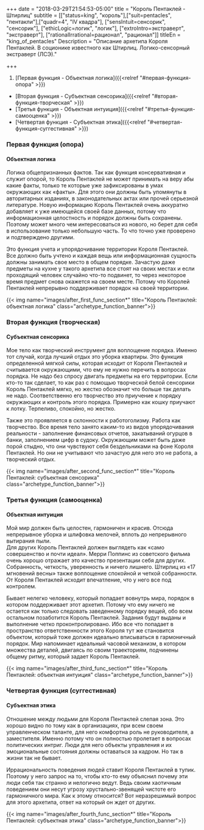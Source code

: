 +++
date = "2018-03-29T21:54:53-05:00"
title = "Король Пентаклей - Штирлиц"
subtitle = [["status=king", "король"],["suit=pentacles", "пентакли"],["quadr=4", "IV квадра"], ["sensIntuit=сенсорик", "сенсорик"], ["ethicLogic=логик", "логик"], ["extroIntro=экстраверт", "экстраверт"], ["rationalIrrational=рационал", "рационал"]]
titleEn = "king_of_pentacles"
Description = "Описание архетипа Короля Пентаклей. В соционике известного как Штирлиц. Логико-сенсорный экстраверт (ЛСЭ)."

+++

1. [Первая функция - Объектная логика]({{<relref "#первая-функция-опора" >}})
+ [Вторая функция - Субъектная сенсорика]({{<relref "#вторая-функция-творческая" >}})
+ [Третья функция - Объектная интуиция]({{<relref "#третья-функция-самооценка" >}})
+ [Четвертая функция - Субъектная этика]({{<relref "#четвертая-функция-суггестивная" >}})

### Первая функция (опора)
#### Объектная логика 
Логика общепризнанных фактов. Так как функция консервативная и служит опорой, то Король Пентаклей не может принимать на веру абы 
какие факты, только те которые уже зафиксированы в умах окружающих как «факты». Для этого они должны быть упомянуты в авторитарных 
изданиях, в законодательных актах или прочей серьезной литературе. Новую информацию Король Пентаклей очень аккуратно добавляет 
к уже имеющейся своей базе данных, потому что  информационная целостность и порядок должны быть сохранены. Поэтому может много 
чем интересоваться из нового, но берет для себя в использование только небольшую часть. То что точно уже проверено и подтверждено 
другими.

Это функция учета и упорядочивание территории Короля Пентаклей. Все должно быть учтено и каждая вещь или информационная сущность 
должны занимать свое место в общем порядке. Зачастую даже предметы на кухне у такого архетипа все стоят на своих местах и 
если проходящий человек случайно что-то подвинет, то через некоторое время предмет снова окажется на своем месте. 
Потому что Королей Пентаклей непрерывно поддерживает порядок на своей территории. 

{{< img name="images/after_first_func_section*" title="Король Пентаклей: объектная логика" class="archetype_function_banner">}}

### Вторая функция (творческая)
#### Субъектная сенсорика 
Мое тело как творческий инструмент для воплощение порядка. Именно тот случай, когда лучший отдых это уборка квартиры. 
Это функция определенной мягкой силы, которая исходит от Короля Пентаклей и считывается окружающими, что ему не нужно перечить 
в вопросах порядка. Не надо без спросу двигать предметы на его территории. Если кто-то так сделает, то как раз с помощью творческой 
белой сенсорики Король Пентаклей мягко, но жестко обозначит что больше так делать не надо. Соответственно его творчество 
это приучение к порядку окружающих и контроль этого порядка. Примерно как кошку приучают к лотку. Терпеливо, спокойно, но жестко.

Также это проявляется в склонности к работоголизму. Работа как творчество. Все время тело занято каким-то из видов упорядочивания 
реальности - заполнение финансовых отчетов, закатываний огурцов в банки, заполнением цифр в судоку. Окружающим может быть даже порой 
стыдно, что они чувствуют себя бездельниками на фоне Короля Пентаклей. Но они не учитывают что зачастую для него это не работа, 
а творческий отдых.

{{< img name="images/after_second_func_section*" title="Король Пентаклей: субъектная сенсорика" class="archetype_function_banner">}}

### Третья функция (самооценка) 
#### Объектная интуиция 
Мой мир должен быть целостен, гармоничен и красив. Отсюда непрерывное уборка и шлифовка мелочей, вплоть до непрерывного вытирания пыли.  
Для других Король Пентаклей должен выглядеть как «само совершенство и почти идеал». Мерри Поппинс из советского фильма очень 
хорошо отражает это качество презентации себя для других. Собранность, четкость, уверенность и ничего лишнего. 
Штирлиц из «17 мгновений весны» также воплощение спокойной и четкой собранности. От Короля Пентаклей исходит впечатление, 
что у него все под контролем.

Бывает нелегко человеку, который попадает вовнутрь мира, порядок в котором поддерживает этот архетип. Потому что ему ничего 
не остается как только следовать заведенному порядку вещей, обо всем остальном позаботится Король Пентаклей. Задания 
будут выданы и выполнение четко проконтролировано. Ибо все что попадает в пространство ответственности этого Короля 
тут же становится объектом,  который тоже должен идеально вписываться в гармоничный порядок. Мир напоминает идеальный часовой 
механизм, в котором множества деталей, двигаясь по своим траекториям, подчинены общему ритму, который задает Король Пентаклей.

{{< img name="images/after_third_func_section*" title="Король Пентаклей: объектная интуиция" class="archetype_function_banner">}}

### Четвертая функция (суггестивная)
#### Субъектная этика
Отношение между людьми для Короля Пентаклей слепая зона. Это хорошо видно по тому как в организациях, при всем своем управленческом 
таланте, для него комфортна роль не руководителя, а заместителя. Именно потому что он полностью пролетает в вопросах политических 
интриг. Люди для него объекты управления и их эмоциональные состояния должны оставаться за кадром. Но так в жизни так не бывает. 

Иррациональность поведения людей ставит Короля Пентаклей в тупик. Поэтому у него запрос на то, чтобы кто-то ему объяснил почему 
эти люди себя так странно и нелогично ведут. Ведь своим хаотичным поведением они несут угрозу хрустально-звенящей чистоте его 
гармоничного мира. Как к этому относится? Вот неразрешимый вопрос для этого архетипа, ответ на который он ждет от других.

{{< img name="images/after_fourth_func_section*" title="Король Пентаклей: субъектная этика" class="archetype_function_banner">}}